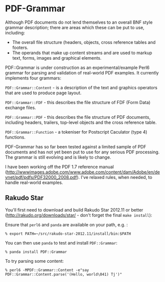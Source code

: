 PDF-Grammar
===========

Although PDF documents do not lend themselves to an overall BNF style grammar
description; there are areas which these can be put to use, including:

- The overall file structure (headers, objects, cross reference tables and footers.
- The operands that make up content streams and are used to markup text, forms,
images and graphical elements.

PDF::Grammar is under construction as an experimental/example Perl6 grammar
for parsing and validation of real-world PDF examples. It currently implements
four grammars:

`PDF::Grammar::Content` - is a description of the text and graphics operators that are used to produce page layout.

`PDF::Grammar::FDF` - this describes the file structure of FDF (Form Data)
exchange files.

`PDF::Grammar::PDF` - this  describes the file structure of PDF documents,
including headers, trailers, top-level objects and the cross reference table.

`PDF::Grammar::Function` - a tokeniser for Postscript Caculator (type 4) functions. 

PDF-Grammar has so far been tested against a limited sample of PDF documents
and has not yet been put to use for any serious PDF processing. The grammar is still evolving and is likely to change.

I have been working off the PDF 1.7 reference manual (http://wwwimages.adobe.com/www.adobe.com/content/dam/Adobe/en/devnet/pdf/pdfs/PDF32000_2008.pdf). I've
relaxed rules, when needed, to handle real-world examples.

Rakudo Star
-----------
You'll first need to download and build Rakudo Star 2012.11 or better (http://rakudo.org/downloads/star/ - don't forget the final `make install`):

Ensure that `perl6` and `panda` are available on your path, e.g. :

    % export PATH=~/src/rakudo-star-2012.11/install/bin:$PATH

You can then use `panda` to test and install `PDF::Grammar`:

    % panda install PDF::Grammar

To try parsing some content:

    % perl6 -MPDF::Grammar::Content -e"say PDF::Grammar::Content.parse('(Hello, world\041) Tj')"

